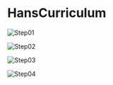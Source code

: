 # HansCurriculum

![Step01](https://github.com/kwoolytech/HansCurriculum/image/Step01.jpeg "Step01")

![Step02](https://github.com/kwoolytech/HansCurriculum/image/Step02.jpeg "Step02")

![Step03](https://github.com/kwoolytech/HansCurriculum/image/Step03.jpeg "Step03")

![Step04](https://github.com/kwoolytech/HansCurriculum/image/Step04.jpeg "Step04")








